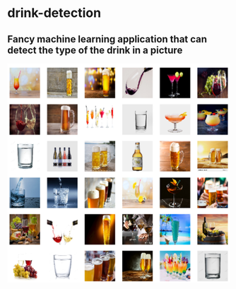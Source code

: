 # drink-detection

## Fancy machine learning application that can detect the type of the drink in a picture

![predict](./images/doc/prediction.png)